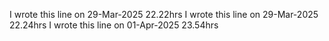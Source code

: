 I wrote this line on 29-Mar-2025 22.22hrs
I wrote this line on 29-Mar-2025 22.24hrs
I wrote this line on 01-Apr-2025 23.54hrs
